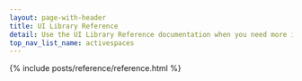 ```yaml
---
layout: page-with-header
title: UI Library Reference
detail: Use the UI Library Reference documentation when you need more information about developing UI extension.
top_nav_list_name: activespaces
---
```


{% include posts/reference/reference.html %}